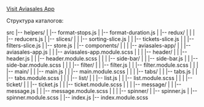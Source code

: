 [Visit Aviasales App](https://aviasales-ke4izxgkf-sergeis-projects-125bc965.vercel.app/)

Структура каталогов:

src
|-- helpers/
| |-- format-stops.js
| |-- format-duration.js
|
|-- redux/
| |
| |-- reducers.js
| |-- slices/
| | |-- sorting-slice.js
| | |-- tickets-slice.js
| | |-- filters-slice.js
| |-- store.js
|
|-- components/
| |
| |-- aviasales-app/
| | |-- aviasales-app.js
| | |-- aviasales-app.module.scss
| |
| |-- header/
| | |-- header.js
| | |-- header.module.scss
| |
| |-- side-bar/
| | |-- side-bar.js
| | |-- side-bar.module.scss
| |
| |-- filter/
| | |-- filter.js
| | |-- filter.module.scss
| |
| |-- main/
| | |-- main.js
| | |-- main.module.scss
| |
| |-- tabs/
| | |-- tabs.js
| | |-- tabs.module.scss
| |
| |-- list/
| | |-- list.js
| | |-- list.module.scss
| |
| |-- ticket/
| | |-- ticket.js
| | |-- ticket.module.scss
| |
| |-- message/
| | |-- message.js
| | |-- message.module.scss
| |
| |-- spinner/
| |-- spinner.js
| |-- spinner.module.scss
|
|-- index.js
|-- index.module.scss
